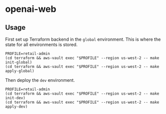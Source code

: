 # openai-web

## Usage

First set up Terraform backend in the `global` environment. This is where the state for all environments is stored.

```shell
PROFILE=retail-admin
(cd terraform && aws-vault exec "$PROFILE" --region us-west-2 -- make init-global)
(cd terraform && aws-vault exec "$PROFILE" --region us-west-2 -- make apply-global) 
```

Then deploy the `dev` environment.

```shell
PROFILE=retail-admin
(cd terraform && aws-vault exec "$PROFILE" --region us-west-2 -- make init-dev)
(cd terraform && aws-vault exec "$PROFILE" --region us-west-2 -- make apply-dev) 
```